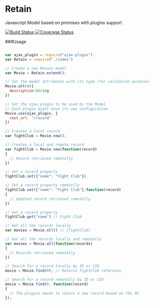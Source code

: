 Retain
====

Javascript Model based on promises with plugins support

[![Build Status](https://travis-ci.org/giuliandrimba/retain.png?branch=master)](https://travis-ci.org/giuliandrimba/retain) [![Coverage Status](https://coveralls.io/repos/giuliandrimba/retain/badge.png?branch=master)](https://coveralls.io/r/giuliandrimba/retain?branch=master)

###Usage
``` javascript

var ajax_plugin = require("ajax-plugin")
var Retain = require("./index")

// Create a new Retain model
var Movie = Retain.extend();

// Set the model attributes with its type (for validation purpose)
Movie.attrs({
  description:String
})

// Set the ajax_plugin to be used by the Model
// Each plugin might have its own configuration
Movie.use(ajax_plugin, { 
  rest_url: "/record"
})

// Creates a local record
var fightClub = Movie.new();

// Creates a local and remote record
var fightClub = Movie.new(function(record)
{
  // Record retrieved remotelly
})

// Set a record property
fightClub.set({"name": "Fight Club"})

// Set a record property remotelly
fightClub.set({"name": "Fight Club"},function(record)
{
  // Updated record retrieved remotelly
})

// Get a record property
fightClub.get("name") // Fight Club

// Get all the records locally
var movies = Movie.all() // [fightClub]

// Get all the records locally and remotelly
var movies = Movie.all(function(records)
{
  // Records retrieved remotelly
})

// Search for a record locally by ID or CID
movie = Movie.find(0); // Returns fightClub reference

// Search for a record remotelly by ID or CID
movie = Movie.find(0, function(record)
{
  // The plugins needs to return a new record based on the ID
});

```
